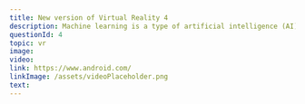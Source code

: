 ```yaml
---
title: New version of Virtual Reality 4
description: Machine learning is a type of artificial intelligence (AI) that provides computers with the ability to learn without being explicitly programmed. Machine learning focuses on the development of computer programs that can change when exposed to new data.
questionId: 4
topic: vr
image:
video:
link: https://www.android.com/
linkImage: /assets/videoPlaceholder.png
text:
---
```

